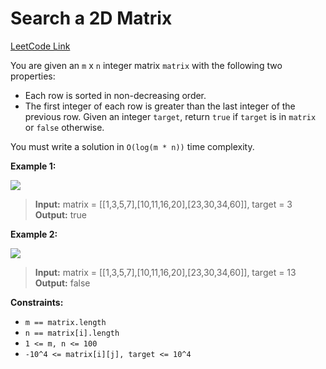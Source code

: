 # Search a 2D Matrix

[LeetCode Link](https://leetcode.com/problems/search-a-2d-matrix/)

You are given an `m` x `n` integer matrix `matrix` with the following two properties:

- Each row is sorted in non-decreasing order.
- The first integer of each row is greater than the last integer of the previous row.
  Given an integer `target`, return `true` if `target` is in `matrix` or `false` otherwise.

You must write a solution in `O(log(m * n))` time complexity.

**Example 1:**

![](https://assets.leetcode.com/uploads/2020/10/05/mat.jpg)

> **Input:** matrix = [[1,3,5,7],[10,11,16,20],[23,30,34,60]], target = 3
> **Output:** true

**Example 2:**

![](https://assets.leetcode.com/uploads/2020/10/05/mat2.jpg)

> **Input:** matrix = [[1,3,5,7],[10,11,16,20],[23,30,34,60]], target = 13
> **Output:** false

**Constraints:**

- `m == matrix.length`
- `n == matrix[i].length`
- `1 <= m, n <= 100`
- `-10^4 <= matrix[i][j], target <= 10^4`
